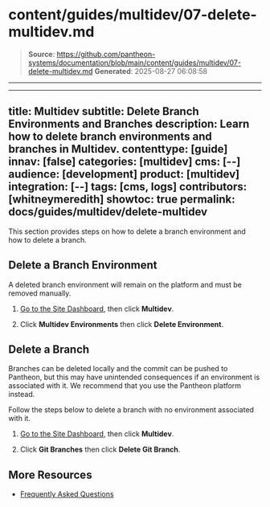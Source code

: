 # content/guides/multidev/07-delete-multidev.md

> **Source**: https://github.com/pantheon-systems/documentation/blob/main/content/guides/multidev/07-delete-multidev.md
> **Generated**: 2025-08-27 06:08:58

---

---
title: Multidev
subtitle: Delete Branch Environments and Branches
description: Learn how to delete branch environments and branches in Multidev.
contenttype: [guide]
innav: [false]
categories: [multidev]
cms: [--]
audience: [development]
product: [multidev]
integration: [--]
tags: [cms, logs]
contributors: [whitneymeredith]
showtoc: true
permalink: docs/guides/multidev/delete-multidev
---

This section provides steps on how to delete a branch environment and how to delete a branch.

## Delete a Branch Environment

A deleted branch environment will remain on the platform and must be removed manually.

1. [Go to the Site Dashboard](/guides/account-mgmt/workspace-sites-teams/sites#site-dashboard), then click **Multidev**.

1. Click **Multidev Environments** then click **Delete Environment**.


## Delete a Branch

Branches can be deleted locally and the commit can be pushed to Pantheon, but this may have unintended consequences if an environment is associated with it. We recommend that you use the Pantheon platform instead.

Follow the steps below to delete a branch with no environment associated with it.

1. [Go to the Site Dashboard](/guides/account-mgmt/workspace-sites-teams/sites#site-dashboard), then click **Multidev**.

1. Click **Git Branches** then click **Delete Git Branch**.


## More Resources

- [Frequently Asked Questions](/guides/multidev/multidev-faq)
